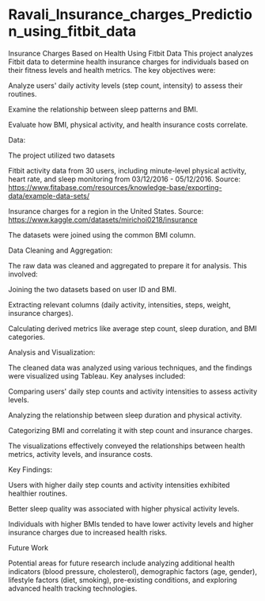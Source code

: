# Ravali_Insurance_charges_Prediction_using_fitbit_data
Insurance Charges Based on Health Using Fitbit Data
This project analyzes Fitbit data to determine health insurance charges for individuals based on their fitness levels and health metrics. The key objectives were:

Analyze users' daily activity levels (step count, intensity) to assess their routines.

Examine the relationship between sleep patterns and BMI.

Evaluate how BMI, physical activity, and health insurance costs correlate.

Data:

The project utilized two datasets

Fitbit activity data from 30 users, including minute-level physical activity, heart rate, and sleep monitoring from 03/12/2016 - 05/12/2016. 
Source: https://www.fitabase.com/resources/knowledge-base/exporting-data/example-data-sets/

Insurance charges for a region in the United States. 
Source: https://www.kaggle.com/datasets/mirichoi0218/insurance

The datasets were joined using the common BMI column.

Data Cleaning and Aggregation:

The raw data was cleaned and aggregated to prepare it for analysis. This involved:

Joining the two datasets based on user ID and BMI.

Extracting relevant columns (daily activity, intensities, steps, weight, insurance charges).

Calculating derived metrics like average step count, sleep duration, and BMI categories.

Analysis and Visualization:

The cleaned data was analyzed using various techniques, and the findings were visualized using Tableau. Key analyses included:

Comparing users' daily step counts and activity intensities to assess activity levels.

Analyzing the relationship between sleep duration and physical activity.

Categorizing BMI and correlating it with step count and insurance charges.

The visualizations effectively conveyed the relationships between health metrics, activity levels, and insurance costs.

Key Findings: 

Users with higher daily step counts and activity intensities exhibited healthier routines.

Better sleep quality was associated with higher physical activity levels.

Individuals with higher BMIs tended to have lower activity levels and higher insurance charges due to increased health risks.

Future Work

Potential areas for future research include analyzing additional health indicators (blood pressure, cholesterol), demographic factors (age, gender), lifestyle factors (diet, smoking), pre-existing conditions, and exploring advanced health tracking technologies.
